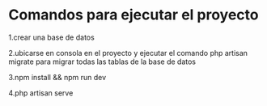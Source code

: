 <h1>Comandos para ejecutar el proyecto</h1>
1.crear una base de datos

2.ubicarse en consola en el proyecto y ejecutar el comando
php artisan migrate
para migrar todas las tablas de la base de datos

3.npm install && npm run dev

4.php artisan serve
